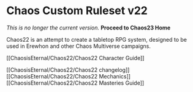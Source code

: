 # Chaos Custom Ruleset v22
*This is no longer the current version.*
**Proceed to Chaos23 Home**

Chaos22 is an attempt to create a tabletop RPG system, designed to be used in Erewhon and other Chaos Multiverse campaigns.

[[ChaosisEternal/Chaos22/Chaos22 Character Guide]]

[[ChaosisEternal/Chaos22/Chaos22 changelog]] 
[[ChaosisEternal/Chaos22/Chaos22 Mechanics]]
[[ChaosisEternal/Chaos22/Chaos22 Masteries Guide]]

